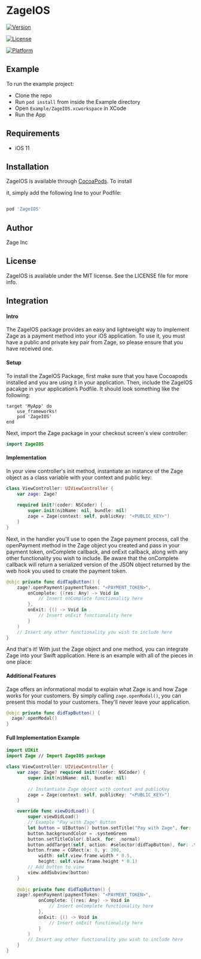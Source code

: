 
# ZageIOS



[![Version](https://img.shields.io/cocoapods/v/ZageIOS.svg?style=flat)](https://cocoapods.org/pods/ZageIOS)

[![License](https://img.shields.io/cocoapods/l/ZageIOS.svg?style=flat)](https://cocoapods.org/pods/ZageIOS)

[![Platform](https://img.shields.io/cocoapods/p/ZageIOS.svg?style=flat)](https://cocoapods.org/pods/ZageIOS)

  

## Example

  

To run the example project:
- Clone the repo
- Run `pod install` from inside the Example directory
- Open `Example/ZageIOS.xcworkspace` in XCode
- Run the App

  

## Requirements
- iOS 11

  

## Installation  

ZageIOS is available through [CocoaPods](https://cocoapods.org). To install

it, simply add the following line to your Podfile:
  

```ruby

pod 'ZageIOS'

```

  

## Author

  
Zage Inc

  

## License

  

ZageIOS is available under the MIT license. See the LICENSE file for more info.


## Integration

#### Intro

The ZageIOS package provides an easy and lightweight way to implement Zage as a payment method into your iOS application. To use it, you must have a public and private key pair from Zage, so please ensure that you have received one. 

#### Setup 
To install the ZageIOS Package, first make sure that you have Cocoapods installed and you are using it in your application. Then, include the ZageIOS pacakge in your application’s Podfile. It should look something like the following:

```
target 'MyApp' do
    use_frameworks!
    pod 'ZageIOS'
end
```

Next, import the Zage package in your checkout screen's view controller:

```swift
import ZageIOS
```

#### Implementation 
In your view controller's init method, instantiate an instance of the Zage object as a class variable with your context and public key:

```swift
class ViewController: UIViewController { 
    var zage: Zage? 
    
    required init?(coder: NSCoder) { 
        super.init(nibName: nil, bundle: nil) 
        zage = Zage(context: self, publicKey: "<PUBLIC_KEY>") 
    } 
}
```

Next, in the handler you'll use to open the Zage payment process, call the openPayment method in the Zage object you created and pass in your payment token, onComplete callback, and onExit callback, along with any other functionality you wish to include. Be aware that the onComplete callback will return a serialized version of the JSON object returned by the web hook you used to create the payment token. 

```swift
@objc private func didTapButton() { 
    zage?.openPayment(paymentToken: "<PAYMENT_TOKEN>", 
        onComplete: {(res: Any) -> Void in 
            // Insert onComplete functionality here 
        }, 
        onExit: {() -> Void in 
            // Insert onExit functionality here 
        } 
    ) 
    // Insert any other functionality you wish to include here 
}
```

And that's it! With just the Zage object and one method, you can integrate Zage into your Swift application. Here is an example with all of the pieces in one place:


#### Additional Features

Zage offers an informational modal to explain what Zage is and how Zage works for your customers. By simply calling `zage.openModal()`, you can present this modal to your customers. They'll never leave your application.

```swift
@objc private func didTapButton() {
  zage?.openModal()
}
```

#### Full Implementation Example

```swift
import UIKit 
import Zage // Import ZageIOS package 

class ViewController: UIViewController { 
    var zage: Zage? required init?(coder: NSCoder) { 
        super.init(nibName: nil, bundle: nil) 
        
        // Instantiate Zage object with context and publicKey 
        zage = Zage(context: self, publicKey: "<PUBLIC_KEY>") 
    } 

    override func viewDidLoad() { 
        super.viewDidLoad() 
        // Example "Pay with Zage" Button 
        let button = UIButton() button.setTitle("Pay with Zage", for: .normal) 
        button.backgroundColor = .systemGreen 
        button.setTitleColor(.black, for: .normal) 
        button.addTarget(self, action: #selector(didTapButton), for: .touchUpInside) 
        button.frame = CGRect(x: 0, y: 200, 
            width: self.view.frame.width * 0.5, 
            height: self.view.frame.height * 0.1) 
        // Add button to view 
        view.addSubview(button) 
    } 
    
    @objc private func didTapButton() { 
    zage?.openPayment(paymentToken: "<PAYMENT_TOKEN>", 
            onComplete: {(res: Any) -> Void in 
                // Insert onComplete functionality here 
            }, 
            onExit: {() -> Void in 
                // Insert onExit functionality here 
            } 
        ) 
        // Insert any other functionality you wish to include here 
    }
}
```
